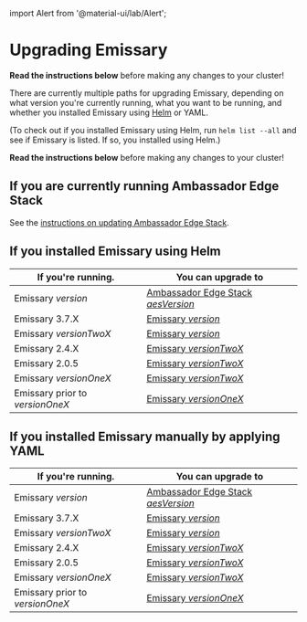 import Alert from '@material-ui/lab/Alert';

# Upgrading Emissary

<Alert severity="warning">
  <b>Read the instructions below</b> before making any changes to your cluster!
</Alert>

There are currently multiple paths for upgrading Emissary, depending on what version you're currently
running, what you want to be running, and whether you installed Emissary using [Helm](../helm) or
YAML.

(To check out if you installed Emissary using Helm, run `helm list --all` and see if
Emissary is listed. If so, you installed using Helm.)

<Alert severity="warning">
  <b>Read the instructions below</b> before making any changes to your cluster!
</Alert>

## If you are currently running Ambassador Edge Stack

See the [instructions on updating Ambassador Edge Stack](/docs/edge-stack/$aesDocsVersion$/topics/install/migration-matrix/).

## If you installed Emissary using Helm

| If you're running.                      | You can upgrade to                                                                                                          |
|-----------------------------------------|-----------------------------------------------------------------------------------------------------------------------------|
| Emissary $version$              | [Ambassador Edge Stack $aesVersion$](/docs/edge-stack/$aesDocsVersion$/topics/install/upgrade/helm/emissary-3.8/edge-stack-3.X/) |
| Emissary 3.7.X                  | [Emissary $version$](../upgrade/helm/emissary-3.7/emissary-3.X)                                                     |
| Emissary $versionTwoX$          | [Emissary $version$](../upgrade/helm/emissary-2.5/emissary-3.X)                                                     |
| Emissary 2.4.X                  | [Emissary $versionTwoX$](../upgrade/helm/emissary-2.4/emissary-2.X)                                                     |
| Emissary 2.0.5                  | [Emissary $versionTwoX$](../upgrade/helm/emissary-2.0/emissary-2.X)                                                 |
| Emissary $versionOneX$          | [Emissary $versionTwoX$](../upgrade/helm/emissary-1.14/emissary-2.X)                                                |
| Emissary prior to $versionOneX$ | [Emissary $versionOneX$](../../../../1.14/topics/install/upgrading)                                                 |

## If you installed Emissary manually by applying YAML

| If you're running.                      | You can upgrade to                                                                                                          |
|-----------------------------------------|-----------------------------------------------------------------------------------------------------------------------------|
| Emissary $version$              | [Ambassador Edge Stack $aesVersion$](/docs/edge-stack/$aesDocsVersion$/topics/install/upgrade/yaml/emissary-3.8/edge-stack-3.X/) |
| Emissary 3.7.X                  | [Emissary $version$](../upgrade/yaml/emissary-3.7/emissary-3.X)                                                     |
| Emissary $versionTwoX$          | [Emissary $version$](../upgrade/yaml/emissary-2.5/emissary-3.X)                                                     |
| Emissary 2.4.X                  | [Emissary $versionTwoX$](../upgrade/yaml/emissary-2.4/emissary-2.X)                                                     |
| Emissary 2.0.5                  | [Emissary $versionTwoX$](../upgrade/yaml/emissary-2.0/emissary-2.X)                                                 |
| Emissary $versionOneX$          | [Emissary $versionTwoX$](../upgrade/yaml/emissary-1.14/emissary-2.X)                                                |
| Emissary prior to $versionOneX$ | [Emissary $versionOneX$](../../../../1.14/topics/install/upgrading)                                                 |
